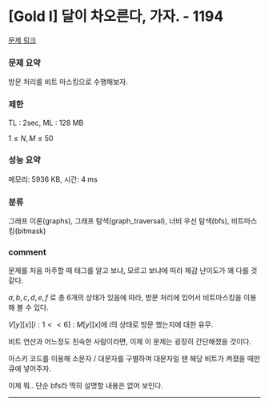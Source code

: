 # [Gold I] 달이 차오른다, 가자. - 1194

[문제 링크](https://www.acmicpc.net/problem/1194)

### 문제 요약

<p> 방문 처리를 비트 마스킹으로 수행해보자. </p>

### 제한

TL : 2sec, ML : 128 MB

$1 ≤ N, M ≤ 50$

### 성능 요약

메모리: 5936 KB, 시간: 4 ms

### 분류

그래프 이론(graphs), 그래프 탐색(graph_traversal), 너비 우선 탐색(bfs), 비트마스킹(bitmask)

### comment

문제를 처음 마주할 때 태그를 알고 보냐, 모르고 보냐에 따라 체감 난이도가 꽤 다를 것 같다.

$a, b, c, d, e, f$ 로 총 $6$개의 상태가 있음에 따라, 방문 처리에 있어서 비트마스킹을 이용해 볼 수 있다.

$V[y][x][i : 1 << 6]$ : $M[y][x]$에 $i$의 상태로 방문 했는지에 대한 유무.

비트 연산과 어느정도 친숙한 사람이라면, 이제 이 문제는 굉장히 간단해졌을 것이다.

아스키 코드를 이용해 소문자 / 대문자를 구별하며 대문자일 땐 해당 비트가 켜졌을 때만 큐에 넣어주자.

이제 뭐.. 단순 bfs라 딱히 설명할 내용은 없어 보인다.


-----------------------------------------------------------------------------------------------------------------------------------------------------------------------
